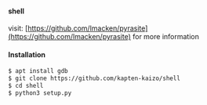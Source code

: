 #### shell
visit: [https://github.com/lmacken/pyrasite](https://github.com/lmacken/pyrasite) for more information
#### Installation
````bash
$ apt install gdb
$ git clone https://github.com/kapten-kaizo/shell
$ cd shell
$ python3 setup.py
````
